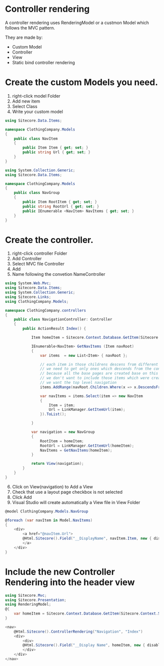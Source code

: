 # Controller rendering

A controller rendering uses RenderingModel or a custmon Model which follows the MVC pattern.

They are made by:

- Custom Model
- Controller
- View
- Static bind controller rendering

# Create the custom Models you need. 

1. right-click model Folder
2. Add new item
3. Select Class
4. Write your custom model

```csharp
using Sitecore.Data.Items;

namespace ClothingCompany.Models
{
    public class NavItem
    {
        public Item Item { get; set; }
        public string Url { get; set; }
    }
}
```

```csharp
using System.Collection.Generic;
using Sitecore.Data.Items;

namespace ClothingCompany.Models
{
    public class NavGroup
    {
        public Item RootItem { get; set; }
        public string RootUrl { get; set; }
        public IEnumerable <NavItem> NavItems { get; set; }
    }
}
```

# Create the controller.

1. right-click controller Folder
2. Add Controller
3. Select MVC file Controller
4. Add
5. Name following the convetion NameController

```csharp
using System.Web.Mvc;
using Sitecore.Data.Items;
using System.Collection.Generic;
using Sitecore.Links;
using ClothingCompany.Models;

namespace ClothingCompany.controllers
{
    public class NavigationController: Controller
    {
        public ActionResult Index() {

            Item homeItem = Sitecore.Context.Database.GetItem(Sitecore.Context.Site.Start);

            IEnumerable<NavItem> GetNavItems (Item navRoot)
            {
                var items  = new List<Item> { navRoot };

                // each item in those childrens descens from different Templates
                // we need to get only ones which descends from the contentPage Template,
                // because all the base pages are created base on this template
                // we don't want to include those items which were created based on other templates
                // we want the top level navigation 
                items.AddRange(navRoot.Children.Where(x => x.DescendsFrom( new Sitecore.Data.ID("7913427942-u97813789213-123479821374"))));

                var navItems = items.Select(item => new NavItem
                {
                    Item = item;
                    Url = LinkManager.GetItemUrl(item);
                }).ToList();

            }

            var navigation = new NavGroup
            {
                RootItem = homeItem;
                RootUrl = LinkManager.GetItemUrl(homeItem);
                NavItems = GetNavItems(homeItem);
            }

            return View(navigation);
        }
    }
}
```

6. Click on View(navigation) to Add a View
7. Check that use a layout page checkbox is not selected
8. Click Add
9. Visual Studio will create automatically a View file in View Folder

```csharp
@model ClothingCompany.Models.NavGroup

@foreach (var navItem in Model.NavItems)
{
    <div>
        <a href="@navItem.Url">
        @Html.Sitecore().Field("__DisplayName", navItem.Item, new { disableWebEdit = true })
        </a>
    </div>
}
```

# Include the new Controller Rendering into the header view

```csharp
using Sitecore.Mvc;
using Sitecore.Presentation;
using RenderingModel;
@{
    var homeItem = Sitecore.Context.Database.GetItem(Sitecore.Context.Site.StartPath);
}

<nav>
    @Html.Sitecore().ControllerRendering("Navigation", "Index")
    <div>
        <div>
        @Html.Sitecore().Field("__Display Name", homeItem, new { disableWebEdit = true })
        </div>
    </div>
</nav>

```